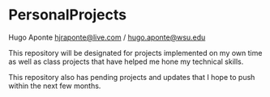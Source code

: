 # PersonalProjects

Hugo Aponte
hjraponte@live.com / hugo.aponte@wsu.edu

This repository will be designated for projects implemented on my own time as well as class projects that have helped me hone my technical skills.

This repository also has pending projects and updates that I hope to push within the next few months.
